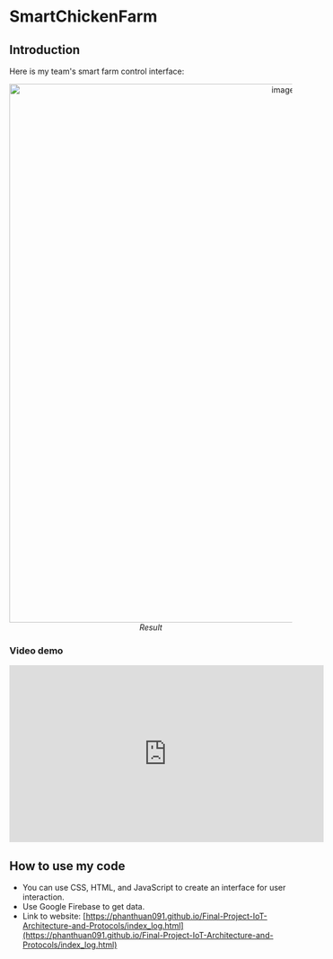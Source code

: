 # **SmartChickenFarm**
## Introduction
Here is my team's smart farm control interface:
<p align="center">
  <img width="959" alt="image" src="https://github.com/PhanThuan091/Final-Project-IoT-Architecture-and-Protocols/assets/130080159/0d75fcdf-d186-4466-bd4c-fadff9f1dfb4"><br>
  <i>Result</i>
</p>

### Video demo
<iframe width="560" height="315" src="https://www.youtube.com/embed/pE-bOydPdzc" frameborder="0" allow="accelerometer; autoplay; clipboard-write; encrypted-media; gyroscope; picture-in-picture" allowfullscreen></iframe>

## How to use my code
* You can use CSS, HTML, and JavaScript to create an interface for user interaction.
* Use Google Firebase to get data.
* Link to website: [https://phanthuan091.github.io/Final-Project-IoT-Architecture-and-Protocols/index_log.html](https://phanthuan091.github.io/Final-Project-IoT-Architecture-and-Protocols/index_log.html)
